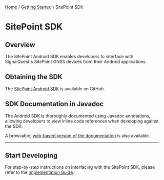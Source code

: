 [Home](../index.md) / [Getting Started](../index.md#getting-started) / SitePoint SDK

# SitePoint SDK

## Overview

The SitePoint Android SDK enables developers to interface with SignalQuest's SitePoint GNSS devices from their Android applications.

## Obtaining the SDK

The [SitePoint Android SDK](https://github.com/signalquest/SitePoint-Android-SDK) is available on GitHub. 

## SDK Documentation in Javadoc

The Android SDK is thoroughly documented using Javadoc annotations, allowing developers to view inline code references when developing against the SDK.

A browsable, [web-based version of the documentation](https://signalquest.github.io/SitePoint-Android-SDK) is also available.

<hr>

## Start Developing

For step-by-step instructions on interfacing with the SitePoint SDK, please refer to the [Implementation Guide](../Implementation_Guide/B1_Implementation_Guide.md).
